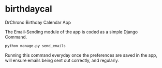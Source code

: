 # birthdaycal
DrChrono Birthday Calendar App

The Email-Sending module of the app is coded as a simple Django Command.
```python
python manage.py send_emails
```
Running this command everyday once the preferences are saved in the app, will ensure emails being sent out correctly, and regularly.
